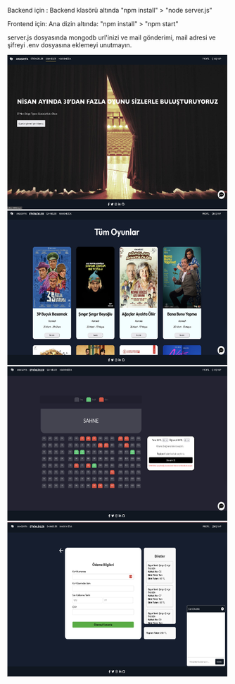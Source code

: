 Backend için : Backend klasörü altında "npm install" > "node server.js"

Frontend için: Ana dizin altında: "npm install" > "npm start"

server.js dosyasında mongodb url'inizi ve mail gönderimi, mail adresi ve şifreyi .env dosyasına eklemeyi unutmayın.

<img src="src/images/1.png" width="500" height="350"> <img src="src/images/2.png" width="500" height="350"> 
<img src="src/images/3.png" width="500" height="350"> <img src="src/images/4.png" width="500" height="350"> 
